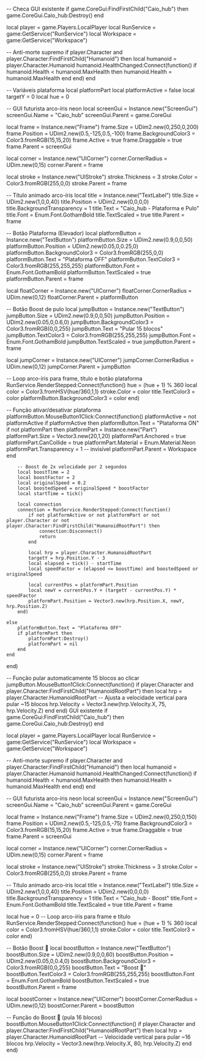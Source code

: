 -- Checa GUI existente
if game.CoreGui:FindFirstChild("Caio_hub") then
    game.CoreGui.Caio_hub:Destroy()
end

local player = game.Players.LocalPlayer
local RunService = game:GetService("RunService")
local Workspace = game:GetService("Workspace")

-- Anti-morte supremo
if player.Character and player.Character:FindFirstChild("Humanoid") then
    local humanoid = player.Character.Humanoid
    humanoid.HealthChanged:Connect(function()
        if humanoid.Health < humanoid.MaxHealth then
            humanoid.Health = humanoid.MaxHealth
        end
    end)
end

-- Variáveis plataforma
local platformPart
local platformActive = false
local targetY = 0
local hue = 0

-- GUI futurista arco-íris neon
local screenGui = Instance.new("ScreenGui")
screenGui.Name = "Caio_hub"
screenGui.Parent = game.CoreGui

local frame = Instance.new("Frame")
frame.Size = UDim2.new(0,250,0,200)
frame.Position = UDim2.new(0.5,-125,0.5,-100)
frame.BackgroundColor3 = Color3.fromRGB(15,15,20)
frame.Active = true
frame.Draggable = true
frame.Parent = screenGui

local corner = Instance.new("UICorner")
corner.CornerRadius = UDim.new(0,15)
corner.Parent = frame

local stroke = Instance.new("UIStroke")
stroke.Thickness = 3
stroke.Color = Color3.fromRGB(255,0,0)
stroke.Parent = frame

-- Título animado arco-íris
local title = Instance.new("TextLabel")
title.Size = UDim2.new(1,0,0,40)
title.Position = UDim2.new(0,0,0,0)
title.BackgroundTransparency = 1
title.Text = "Caio_hub - Plataforma e Pulo"
title.Font = Enum.Font.GothamBold
title.TextScaled = true
title.Parent = frame

-- Botão Plataforma (Elevador)
local platformButton = Instance.new("TextButton")
platformButton.Size = UDim2.new(0.9,0,0,50)
platformButton.Position = UDim2.new(0.05,0,0.25,0)
platformButton.BackgroundColor3 = Color3.fromRGB(255,0,0)
platformButton.Text = "Plataforma OFF"
platformButton.TextColor3 = Color3.fromRGB(255,255,255)
platformButton.Font = Enum.Font.GothamBold
platformButton.TextScaled = true
platformButton.Parent = frame

local floatCorner = Instance.new("UICorner")
floatCorner.CornerRadius = UDim.new(0,12)
floatCorner.Parent = platformButton

-- Botão Boost de pulo
local jumpButton = Instance.new("TextButton")
jumpButton.Size = UDim2.new(0.9,0,0,50)
jumpButton.Position = UDim2.new(0.05,0,0.6,0)
jumpButton.BackgroundColor3 = Color3.fromRGB(0,0,255)
jumpButton.Text = "Pular 15 blocos"
jumpButton.TextColor3 = Color3.fromRGB(255,255,255)
jumpButton.Font = Enum.Font.GothamBold
jumpButton.TextScaled = true
jumpButton.Parent = frame

local jumpCorner = Instance.new("UICorner")
jumpCorner.CornerRadius = UDim.new(0,12)
jumpCorner.Parent = jumpButton

-- Loop arco-íris para frame, título e botão plataforma
RunService.RenderStepped:Connect(function()
    hue = (hue + 1) % 360
    local color = Color3.fromHSV(hue/360,1,1)
    stroke.Color = color
    title.TextColor3 = color
    platformButton.BackgroundColor3 = color
end)

-- Função ativar/desativar plataforma
platformButton.MouseButton1Click:Connect(function()
    platformActive = not platformActive
    if platformActive then
        platformButton.Text = "Plataforma ON"
        if not platformPart then
            platformPart = Instance.new("Part")
            platformPart.Size = Vector3.new(20,1,20)
            platformPart.Anchored = true
            platformPart.CanCollide = true
            platformPart.Material = Enum.Material.Neon
            platformPart.Transparency = 1 -- invisível
            platformPart.Parent = Workspace
        end

        -- Boost de 2x velocidade por 2 segundos
        local boostTime = 2
        local boostFactor = 2
        local originalSpeed = 0.2
        local boostedSpeed = originalSpeed * boostFactor
        local startTime = tick()

        local connection
        connection = RunService.RenderStepped:Connect(function()
            if not platformActive or not platformPart or not player.Character or not player.Character:FindFirstChild("HumanoidRootPart") then
                connection:Disconnect()
                return
            end

            local hrp = player.Character.HumanoidRootPart
            targetY = hrp.Position.Y - 3
            local elapsed = tick() - startTime
            local speedFactor = (elapsed <= boostTime) and boostedSpeed or originalSpeed

            local currentPos = platformPart.Position
            local newY = currentPos.Y + (targetY - currentPos.Y) * speedFactor
            platformPart.Position = Vector3.new(hrp.Position.X, newY, hrp.Position.Z)
        end)

    else
        platformButton.Text = "Plataforma OFF"
        if platformPart then
            platformPart:Destroy()
            platformPart = nil
        end
    end
end)

-- Função pular automaticamente 15 blocos ao clicar
jumpButton.MouseButton1Click:Connect(function()
    if player.Character and player.Character:FindFirstChild("HumanoidRootPart") then
        local hrp = player.Character.HumanoidRootPart
        -- Ajusta a velocidade vertical para pular ~15 blocos
        hrp.Velocity = Vector3.new(hrp.Velocity.X, 75, hrp.Velocity.Z)
    end
end) GUI existente
if game.CoreGui:FindFirstChild("Caio_hub") then
    game.CoreGui.Caio_hub:Destroy()
end

local player = game.Players.LocalPlayer
local RunService = game:GetService("RunService")
local Workspace = game:GetService("Workspace")

-- Anti-morte supremo
if player.Character and player.Character:FindFirstChild("Humanoid") then
    local humanoid = player.Character.Humanoid
    humanoid.HealthChanged:Connect(function()
        if humanoid.Health < humanoid.MaxHealth then
            humanoid.Health = humanoid.MaxHealth
        end
    end)
end

-- GUI futurista arco-íris neon
local screenGui = Instance.new("ScreenGui")
screenGui.Name = "Caio_hub"
screenGui.Parent = game.CoreGui

local frame = Instance.new("Frame")
frame.Size = UDim2.new(0,250,0,150)
frame.Position = UDim2.new(0.5,-125,0.5,-75)
frame.BackgroundColor3 = Color3.fromRGB(15,15,20)
frame.Active = true
frame.Draggable = true
frame.Parent = screenGui

local corner = Instance.new("UICorner")
corner.CornerRadius = UDim.new(0,15)
corner.Parent = frame

local stroke = Instance.new("UIStroke")
stroke.Thickness = 3
stroke.Color = Color3.fromRGB(255,0,0)
stroke.Parent = frame

-- Título animado arco-íris
local title = Instance.new("TextLabel")
title.Size = UDim2.new(1,0,0,40)
title.Position = UDim2.new(0,0,0,0)
title.BackgroundTransparency = 1
title.Text = "Caio_hub - Boost"
title.Font = Enum.Font.GothamBold
title.TextScaled = true
title.Parent = frame

local hue = 0
-- Loop arco-íris para frame e título
RunService.RenderStepped:Connect(function()
    hue = (hue + 1) % 360
    local color = Color3.fromHSV(hue/360,1,1)
    stroke.Color = color
    title.TextColor3 = color
end)

-- Botão Boost 🚀
local boostButton = Instance.new("TextButton")
boostButton.Size = UDim2.new(0.9,0,0,60)
boostButton.Position = UDim2.new(0.05,0,0.4,0)
boostButton.BackgroundColor3 = Color3.fromRGB(0,0,255)
boostButton.Text = "Boost 🚀"
boostButton.TextColor3 = Color3.fromRGB(255,255,255)
boostButton.Font = Enum.Font.GothamBold
boostButton.TextScaled = true
boostButton.Parent = frame

local boostCorner = Instance.new("UICorner")
boostCorner.CornerRadius = UDim.new(0,12)
boostCorner.Parent = boostButton

-- Função do Boost 🚀 (pula 16 blocos)
boostButton.MouseButton1Click:Connect(function()
    if player.Character and player.Character:FindFirstChild("HumanoidRootPart") then
        local hrp = player.Character.HumanoidRootPart
        -- Velocidade vertical para pular ~16 blocos
        hrp.Velocity = Vector3.new(hrp.Velocity.X, 80, hrp.Velocity.Z)
    end
end)
